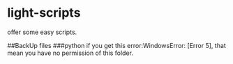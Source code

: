 # light-scripts
offer some easy scripts.

##BackUp files
###python
if you get this error:WindowsError: [Error 5], that mean you have no permission of this folder.
